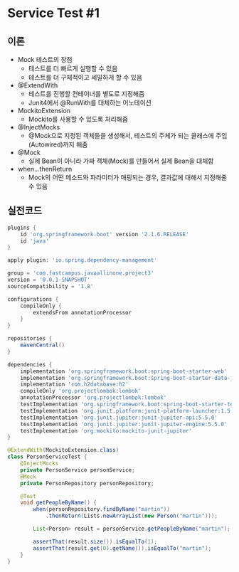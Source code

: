 # Service Test #1

## 이론

* Mock 테스트의 장점
  * 테스트를 더 빠르게 실행할 수 있음
  * 테스트를 더 구체적이고 세밀하게 할 수 있음
* @ExtendWith
  * 테스트를 진행할 컨테이너를 별도로 지정해줌
  * Junit4에서 @RunWith를 대체하는 어노테이션
* MockitoExtension
  * Mockito를 사용할 수 있도록 처리해줌
* @InjectMocks
  * @Mock으로 지정된 객체들을 생성해서, 테스트의 주체가 되는 클래스에 주입(Autowired)까지 해줌
* @Mock
  * 실제 Bean이 아니라 가짜 객체(Mock)를 만들어서 실제 Bean을 대체함
* when...thenReturn
  * Mock의 어떤 메소드와 파라미터가 매핑되는 경우, 결과값에 대해서 지정해줄 수 있음

## 실전코드

```groovy
plugins {
    id 'org.springframework.boot' version '2.1.6.RELEASE'
    id 'java'
}

apply plugin: 'io.spring.dependency-management'

group = 'com.fastcampus.javaallinone.project3'
version = '0.0.1-SNAPSHOT'
sourceCompatibility = '1.8'

configurations {
    compileOnly {
        extendsFrom annotationProcessor
    }
}

repositories {
    mavenCentral()
}

dependencies {
    implementation 'org.springframework.boot:spring-boot-starter-web'
    implementation 'org.springframework.boot:spring-boot-starter-data-jpa'
    implementation 'com.h2database:h2'
    compileOnly 'org.projectlombok:lombok'
    annotationProcessor 'org.projectlombok:lombok'
    testImplementation 'org.springframework.boot:spring-boot-starter-test'
    testImplementation 'org.junit.platform:junit-platform-launcher:1.5.0'
    testImplementation 'org.junit.jupiter:junit-jupiter-api:5.5.0'
    testImplementation 'org.junit.jupiter:junit-jupiter-engine:5.5.0'
    testImplementation 'org.mockito:mockito-junit-jupiter'
}
```

```java
@ExtendWith(MockitoExtension.class)
class PersonServiceTest {
    @InjectMocks
    private PersonService personService;
    @Mock
    private PersonRepository personRepository;

    @Test
    void getPeopleByName() {
        when(personRepository.findByName("martin"))
            .thenReturn(Lists.newArrayList(new Person("martin")));

        List<Person> result = personService.getPeopleByName("martin");

        assertThat(result.size()).isEqualTo(1);
        assertThat(result.get(0).getName()).isEqualTo("martin");
    }
}
```

